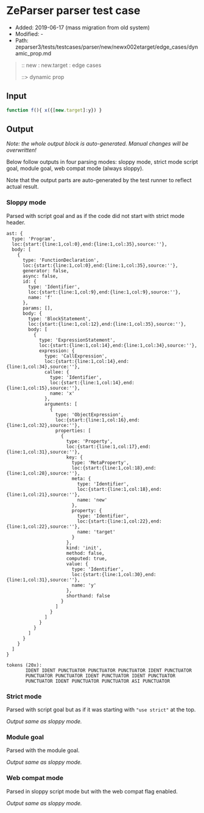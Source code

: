 # ZeParser parser test case

- Added: 2019-06-17 (mass migration from old system)
- Modified: -
- Path: zeparser3/tests/testcases/parser/new/newx002etarget/edge_cases/dynamic_prop.md

> :: new : new.target : edge cases
>
> ::> dynamic prop

## Input

`````js
function f(){ x({[new.target]:y}) }
`````

## Output

_Note: the whole output block is auto-generated. Manual changes will be overwritten!_

Below follow outputs in four parsing modes: sloppy mode, strict mode script goal, module goal, web compat mode (always sloppy).

Note that the output parts are auto-generated by the test runner to reflect actual result.

### Sloppy mode

Parsed with script goal and as if the code did not start with strict mode header.

`````
ast: {
  type: 'Program',
  loc:{start:{line:1,col:0},end:{line:1,col:35},source:''},
  body: [
    {
      type: 'FunctionDeclaration',
      loc:{start:{line:1,col:0},end:{line:1,col:35},source:''},
      generator: false,
      async: false,
      id: {
        type: 'Identifier',
        loc:{start:{line:1,col:9},end:{line:1,col:9},source:''},
        name: 'f'
      },
      params: [],
      body: {
        type: 'BlockStatement',
        loc:{start:{line:1,col:12},end:{line:1,col:35},source:''},
        body: [
          {
            type: 'ExpressionStatement',
            loc:{start:{line:1,col:14},end:{line:1,col:34},source:''},
            expression: {
              type: 'CallExpression',
              loc:{start:{line:1,col:14},end:{line:1,col:34},source:''},
              callee: {
                type: 'Identifier',
                loc:{start:{line:1,col:14},end:{line:1,col:15},source:''},
                name: 'x'
              },
              arguments: [
                {
                  type: 'ObjectExpression',
                  loc:{start:{line:1,col:16},end:{line:1,col:32},source:''},
                  properties: [
                    {
                      type: 'Property',
                      loc:{start:{line:1,col:17},end:{line:1,col:31},source:''},
                      key: {
                        type: 'MetaProperty',
                        loc:{start:{line:1,col:18},end:{line:1,col:28},source:''},
                        meta: {
                          type: 'Identifier',
                          loc:{start:{line:1,col:18},end:{line:1,col:21},source:''},
                          name: 'new'
                        },
                        property: {
                          type: 'Identifier',
                          loc:{start:{line:1,col:22},end:{line:1,col:22},source:''},
                          name: 'target'
                        }
                      },
                      kind: 'init',
                      method: false,
                      computed: true,
                      value: {
                        type: 'Identifier',
                        loc:{start:{line:1,col:30},end:{line:1,col:31},source:''},
                        name: 'y'
                      },
                      shorthand: false
                    }
                  ]
                }
              ]
            }
          }
        ]
      }
    }
  ]
}

tokens (20x):
       IDENT IDENT PUNCTUATOR PUNCTUATOR PUNCTUATOR IDENT PUNCTUATOR
       PUNCTUATOR PUNCTUATOR IDENT PUNCTUATOR IDENT PUNCTUATOR
       PUNCTUATOR IDENT PUNCTUATOR PUNCTUATOR ASI PUNCTUATOR
`````

### Strict mode

Parsed with script goal but as if it was starting with `"use strict"` at the top.

_Output same as sloppy mode._

### Module goal

Parsed with the module goal.

_Output same as sloppy mode._

### Web compat mode

Parsed in sloppy script mode but with the web compat flag enabled.

_Output same as sloppy mode._

